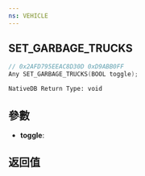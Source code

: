 ```yaml
---
ns: VEHICLE
---
```

## SET_GARBAGE_TRUCKS

```c
// 0x2AFD795EEAC8D30D 0xD9ABB0FF
Any SET_GARBAGE_TRUCKS(BOOL toggle);
```

```
NativeDB Return Type: void
```

## 參數
* **toggle**: 

## 返回值

